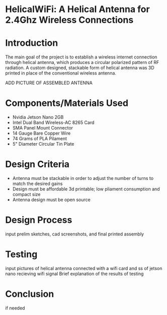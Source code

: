 # HelicalWiFi: A Helical Antenna for 2.4Ghz Wireless Connections

# Introduction
The main goal of the project is to establish a wireless internet connection through helical antenna, which produces a circular polarized pattern of RF radiation. A custom designed, stackable form of helical antenna was 3D printed in place of the conventional wireless antenna. 

ADD PICTURE OF ASSEMBLED ANTENNA

# Components/Materials Used
- Nvidia Jetson Nano 2GB
- Intel Dual Band Wireless-AC 8265 Card
- SMA Panel Mount Connector
- 14 Gauge Bare Copper Wire
- 74 Grams of PLA Pilament
- 5" Diameter Circular Tin Plate

# Design Criteria
- Antenna must be stackable in order to adjust the number of turns to match the desired gains
- Design must be affordable 3d printable; low pliament consumption and compact size
- Antenna design must be open source

# Design Process
input prelim sketches, cad screenshots, and final printed assembly

# Testing
input pictures of helical antenna connected with a wifi card and ss of jetson nano recieving wifi signal
Brief explanation of the results of testing

# Conclusion
if needed
